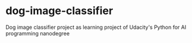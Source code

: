 # dog-image-classifier
Dog image classifier project as learning project of Udacity's Python for AI programming nanodegree
